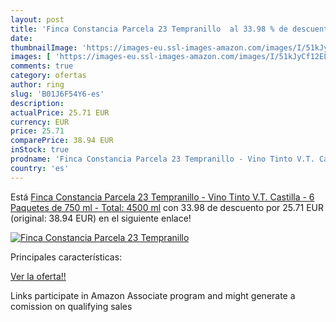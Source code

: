 ```yaml
---
layout: post
title: 'Finca Constancia Parcela 23 Tempranillo  al 33.98 % de descuento'
date: 
thumbnailImage: 'https://images-eu.ssl-images-amazon.com/images/I/51kJyCf12EL._SL200_.jpg'
images: [ 'https://images-eu.ssl-images-amazon.com/images/I/51kJyCf12EL._SL200_.jpg' ]
comments: true
category: ofertas
author: ring
slug: 'B01J6F54Y6-es'
description:
actualPrice: 25.71 EUR
currency: EUR
price: 25.71
comparePrice: 38.94 EUR
inStock: true
prodname: 'Finca Constancia Parcela 23 Tempranillo - Vino Tinto V.T. Castilla - 6 Paquetes de 750 ml - Total: 4500 ml'
country: 'es'
---
```


Está [Finca Constancia Parcela 23 Tempranillo - Vino Tinto V.T. Castilla - 6 Paquetes de 750 ml - Total: 4500 ml](https://www.amazon.es/dp/B01J6F54Y6/?tag=tolees-21) con 33.98 de descuento por 25.71 EUR (original: 38.94 EUR) en el siguiente enlace!

[![Finca Constancia Parcela 23 Tempranillo ](https://images-eu.ssl-images-amazon.com/images/I/51kJyCf12EL._SL200_.jpg)](https://www.amazon.es/dp/B01J6F54Y6/?tag=tolees-21)

Principales características:


[Ver la oferta!!](https://www.amazon.es/dp/B01J6F54Y6/?tag=tolees-21)

Links participate in Amazon Associate program and might generate a comission on qualifying sales


